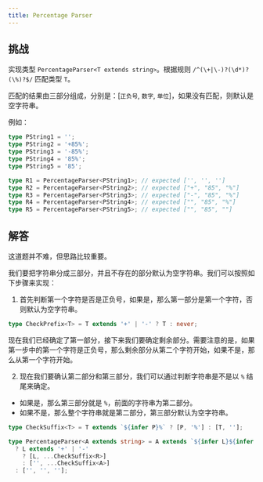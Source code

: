 ```yaml
---
title: Percentage Parser
---
```


## 挑战

实现类型 `PercentageParser<T extends string>`。根据规则 `/^(\+|\-)?(\d*)?(\%)?$/` 匹配类型 `T`。

匹配的结果由三部分组成，分别是：[`正负号`, `数字`, `单位`]，如果没有匹配，则默认是空字符串。

例如：

```ts
type PString1 = '';
type PString2 = '+85%';
type PString3 = '-85%';
type PString4 = '85%';
type PString5 = '85';

type R1 = PercentageParser<PString1>; // expected ['', '', '']
type R2 = PercentageParser<PString2>; // expected ["+", "85", "%"]
type R3 = PercentageParser<PString3>; // expected ["-", "85", "%"]
type R4 = PercentageParser<PString4>; // expected ["", "85", "%"]
type R5 = PercentageParser<PString5>; // expected ["", "85", ""]
```

## 解答

这道题并不难，但思路比较重要。

我们要把字符串分成三部分，并且不存在的部分默认为空字符串。我们可以按照如下步骤来实现：

1. 首先判断第一个字符是否是正负号，如果是，那么第一部分是第一个字符，否则默认为空字符串。

```ts
type CheckPrefix<T> = T extends '+' | '-' ? T : never;
```

现在我们已经确定了第一部分，接下来我们要确定剩余部分。需要注意的是，如果第一步中的第一个字符是正负号，那么剩余部分从第二个字符开始，如果不是，那么从第一个字符开始。

2. 现在我们要确认第二部分和第三部分，我们可以通过判断字符串是不是以 `%` 结尾来确定。

- 如果是，那么第三部分就是 `%`，前面的字符串为第二部分。
- 如果不是，那么整个字符串就是第二部分，第三部分默认为空字符串。

```ts
type CheckSuffix<T> = T extends `${infer P}%` ? [P, '%'] : [T, ''];

type PercentageParser<A extends string> = A extends `${infer L}${infer R}`
  ? L extends '+' | '-'
    ? [L, ...CheckSuffix<R>]
    : ['', ...CheckSuffix<A>]
  : ['', '', ''];
```
